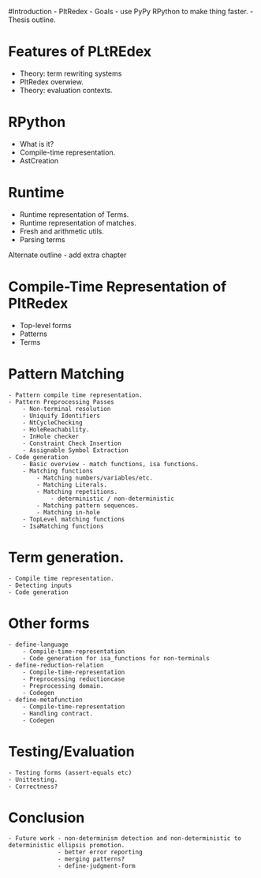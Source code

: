 #Introduction
	- PltRedex
	- Goals - use PyPy RPython to make thing faster.
	- Thesis outline.

# Features of PLtREdex
- Theory: term rewriting systems
- PltRedex overwiew.
- Theory: evaluation contexts.

# RPython
- What is it?
- Compile-time representation.
- AstCreation 

# Runtime 
- Runtime representation of Terms.
- Runtime representation of matches.
- Fresh and arithmetic utils.
- Parsing terms

Alternate outline - add extra chapter
# Compile-Time Representation of PltRedex
- Top-level forms
- Patterns
- Terms


# Pattern Matching
	- Pattern compile time representation.
	- Pattern Preprocessing Passes
		- Non-terminal resolution
		- Uniquify Identifiers 
		- NtCycleChecking 
		- HoleReachability.
		- InHole checker
		- Constraint Check Insertion
		- Assignable Symbol Extraction
	- Code generation
		- Basic overview - match functions, isa functions.
		- Matching functions
			- Matching numbers/variables/etc.	
			- Matching Literals.
			- Matching repetitions.
				- deterministic / non-deterministic
			- Matching pattern sequences.
			- Matching in-hole
		- TopLevel matching functions
		- IsaMatching functions

# Term generation.
	- Compile time representation.
	- Detecting inputs
	- Code generation

# Other forms
	- define-language
		- Compile-time-representation
		- Code generation for isa_functions for non-terminals
	- define-reduction-relation
		- Compile-time-representation
		- Preprocessing reductioncase
		- Preprocessing domain.
		- Codegen
	- define-metafunction 
		- Compile-time-representation
		- Handling contract.
		- Codegen

# Testing/Evaluation
	- Testing forms (assert-equals etc)
	- Unittesting.
	- Correctness?

# Conclusion
	- Future work - non-determinism detection and non-deterministic to deterministic ellipsis promotion.
	              - better error reporting
				  - merging patterns?
				  - define-judgment-form
